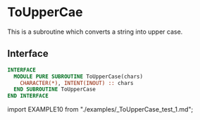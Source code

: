 # ToUpperCae

<!-- markdownlint-disable MD041 MD013 MD033 MD012 -->

This is a subroutine which converts a string into upper case.

## Interface

<Tabs>
<TabItem value="interface" label="܀ Interface" default>

```fortran
INTERFACE
  MODULE PURE SUBROUTINE ToUpperCase(chars)
    CHARACTER(*), INTENT(INOUT) :: chars
  END SUBROUTINE ToUpperCase
END INTERFACE
```

</TabItem>

<TabItem value="example" label="️܀ See example">

import EXAMPLE10 from "./examples/_ToUpperCase_test_1.md";

<EXAMPLE10 />

</TabItem>

<TabItem value="close" label="↢ ">

</TabItem>
</Tabs>
